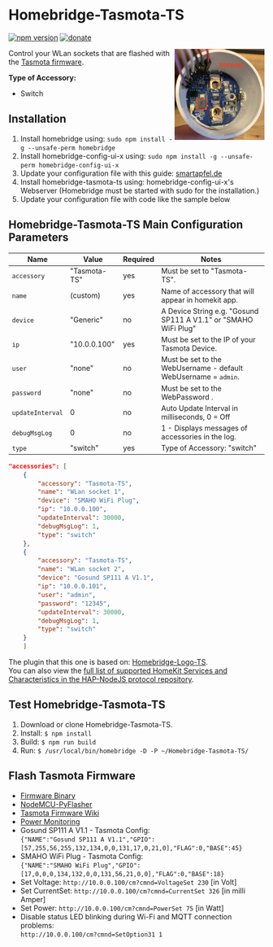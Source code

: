 # Homebridge-Tasmota-TS #

[![npm version](https://badge.fury.io/js/homebridge-tasmota-ts.svg)](https://badge.fury.io/js/homebridge-tasmota-ts)
[![donate](https://img.shields.io/badge/donate-PayPal-blue.svg)](https://www.paypal.me/Sinclair81)

<!-- markdownlint-disable MD033 -->
<img src="https://raw.githubusercontent.com/Sinclair81/Homebridge-Tasmota-TS/master/pic.png" align="right" alt="Gosund SP111 A V1.1" height="179" width="177">
<!-- markdownlint-enable MD033 -->

Control your WLan sockets that are flashed with the [Tasmota firmware](https://github.com/arendst/Tasmota).

__Type of Accessory:__

- Switch

## Installation ##

1. Install homebridge using: `sudo npm install -g --unsafe-perm homebridge`
2. Install homebridge-config-ui-x using: `sudo npm install -g --unsafe-perm homebridge-config-ui-x`
3. Update your configuration file with this guide: [smartapfel.de](https://smartapfel.de/homebridge/plugins-installieren/)
4. Install homebridge-tasmota-ts using: homebridge-config-ui-x's Webserver (Homebridge must be started with sudo for the installation.)
5. Update your configuration file with code like the sample below

## Homebridge-Tasmota-TS Main Configuration Parameters ##

Name                     | Value               | Required | Notes
------------------------ | ------------------- | -------- | ------------------------
`accessory`              | "Tasmota-TS"        | yes      | Must be set to "Tasmota-TS".
`name`                   | (custom)            | yes      | Name of accessory that will appear in homekit app.
`device`                 | "Generic"           | no       | A Device String e.g. "Gosund SP111 A V1.1" or "SMAHO WiFi Plug"
`ip`                     | "10.0.0.100"        | yes      | Must be set to the IP of your Tasmota Device.
`user`                   | "none"              | no       | Must be set to the WebUsername - default WebUsername = `admin`.
`password`               | "none"              | no       | Must be set to the WebPassword .
`updateInterval`         | 0                   | no       | Auto Update Interval in milliseconds, 0 = Off
`debugMsgLog`            | 0                   | no       | 1 - Displays messages of accessories in the log.
`type`                   | "switch"            | yes      | Type of Accessory: "switch"

```json
"accessories": [
    {
        "accessory": "Tasmota-TS",
        "name": "WLan socket 1",
        "device": "SMAHO WiFi Plug",
        "ip": "10.0.0.100",
        "updateInterval": 30000,
        "debugMsgLog": 1,
        "type": "switch"
    },
    {
        "accessory": "Tasmota-TS",
        "name": "WLan socket 2",
        "device": "Gosund SP111 A V1.1",
        "ip": "10.0.0.101",
        "user": "admin",
        "password": "12345",
        "updateInterval": 30000,
        "debugMsgLog": 1,
        "type": "switch"
    }
    ]
```

The plugin that this one is based on: [Homebridge-Logo-TS](https://github.com/sinclair81/homebridge-logo-ts).  
You can also view the [full list of supported HomeKit Services and Characteristics in the HAP-NodeJS protocol repository](https://github.com/KhaosT/HAP-NodeJS/blob/master/src/lib/gen/HomeKit.ts).  

## Test Homebridge-Tasmota-TS ##

1. Download or clone Homebridge-Tasmota-TS.
2. Install: `$ npm install`
3. Build:   `$ npm run build`
4. Run:     `$ /usr/local/bin/homebridge -D -P ~/Homebridge-Tasmota-TS/`

## Flash Tasmota Firmware ##

- [Firmware Binary](https://github.com/arendst/Tasmota/releases)
- [NodeMCU-PyFlasher](https://github.com/marcelstoer/nodemcu-pyflasher)
- [Tasmota Firmware Wiki](https://tasmota.github.io/docs/#/installation/)
- [Power Monitoring](https://tasmota.github.io/docs/#/Commands?id=power-monitoring)
- Gosund SP111 A V1.1 - Tasmota Config:  
  `{"NAME":"Gosund SP111 A V1.1","GPIO":[57,255,56,255,132,134,0,0,131,17,0,21,0],"FLAG":0,"BASE":45}`
- SMAHO WiFi Plug - Tasmota Config:  
  `{"NAME":"SMAHO WiFi Plug","GPIO":[17,0,0,0,134,132,0,0,131,56,21,0,0],"FLAG":0,"BASE":18}`
- Set Voltage: `http://10.0.0.100/cm?cmnd=VoltageSet 230` [in Volt]
- Set CurrentSet: `http://10.0.0.100/cm?cmnd=CurrentSet 326` [in milli Amper]
- Set Power: `http://10.0.0.100/cm?cmnd=PowerSet 75` [in Watt]
- Disable status LED blinking during Wi-Fi and MQTT connection problems:  
  `http://10.0.0.100/cm?cmnd=SetOption31 1`
